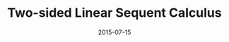 ---
type: unpub
authors:
  - Elaine Pimentel
  - Harley Eades III
title: "Two-sided Linear Sequent Calculus"
note: "Entry in Encyclopedia of Proof Systems: http://proofsystem.github.io/Encyclopedia/"
date: 2015-07-15
---